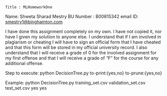     Title : MLHomeworkOne

Name: Shweta Sharad Mestry
BU Number : B00815342
email ID: smestry1@binghamton.com

I have done this assignment completely on my own. I have not copied it, nor have I given my solution to anyone else. I understand that if I am involved in plagiarism or cheating I will have to sign an official form that I have cheated and that this form will be stored in my official university record. I also understand that I will receive a grade of 0 for the involved assignment for my first offense and that I will receive a grade of “F” for the course for any additional offense.

Step to execute:
python DecisionTree.py <training-set> <validation-set> <test-set> <to-print> <to-prune>
to-print:{yes,no}
to-prune:{yes,no}

Example: python DecisionTree.py training_set.csv validation_set.csv test_set.csv yes yes










